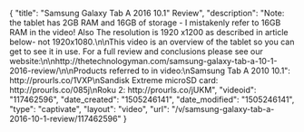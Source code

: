 {
    "title": "Samsung Galaxy Tab A 2016 10.1\" Review",
    "description": "Note: the tablet has 2GB RAM and 16GB of storage - I mistakenly refer to 16GB RAM in the video! Also The resolution is 1920 x1200 as described in article below- not 1920x1080.\n\nThis video is an overview of the tablet so you can get to see it in use. For a full review and conclusions please see our website:\n\nhttp:\/\/thetechnologyman.com\/samsung-galaxy-tab-a-10-1-2016-review\/\n\nProducts referred to in video:\nSamsung Tab A 2010 10.1\": http:\/\/prourls.co\/1VXP\nSandisk Extreme microSD card: http:\/\/prourls.co\/085j\nRoku 2: http:\/\/prourls.co\/jUKM",
    "videoid": "117462596",
    "date_created": "1505246141",
    "date_modified": "1505246141",
    "type": "captivate",
    "layout": "video",
    "url": "\/v\/samsung-galaxy-tab-a-2016-10-1-review\/117462596"
}